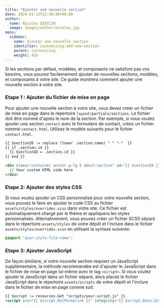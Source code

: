 ```yaml
---
title: "Ajouter une nouvelle section"
date: 2024-01-13T22:30:50+06:00
author:
  name: Nicolas DIETLIN
  image: images/author/nicolas.jpg
menu:
  sidebar:
    name: Ajouter une nouvelle section
    identifier: customizing-add-new-section
    parent: customizing
    weight: 415
---
```


Si les sections par défaut, modèles, et composants ne satisfont pas vos besoins, vous pouvez facilemement ajouter de nouvelles sections, modèles, et composants à votre site. Ce guide montrera comment ajouter une nouvelle section à votre site.

### Etape 1 : Ajouter du fichier de mise en page

Pour ajouter une nouvelle section à votre site, vous devez créer un fichier de mise en page dans le répertoire `layout/partials/sections`. Le fichier doit être nommé d'après le nom de la section. Par exemple, si vous voulez ajouter une section `contact` avec le formulaire de contact, créez un fichier nommé `contact.html`. Utilisez le modèle suivants pour le fichier `contact.html`.

```html
{{ $sectionID := replace (lower .section.name) " " "-"  }}
{{ if .section.id }}
  {{ $sectionID = .section.id }}
{{ end }}

<div class="container anchor p-lg-5 about-section" id="{{ $sectionID }}">
  // Your custom HTML code here
</div>
```
### Etape 2: Ajouter des styles CSS

Si vous voulez ajouter un CSS personnalisé pour votre nouvelle section, vous pouvez le faire en ajouter le code CSS au fichier `assets/styles/overrides.scss` dans votre site. Ce fichier est automatiquement chargé par le thème et appliquera les styles personnalisés. Alternativement, vous pouvez créer un fichier SCSS séparé dans le répertoire `assets/styles` de votre dépôt et l'inclure dans le fichier `assets/styles/overrides.scss` en utilisant la syntaxe suivante:

```scss
@import "your-style-file-name";
```

### Etape 3: Ajouter JavaScript

De façon similaire, si votre nouvelle section requiert un JavaScript supplémentaire, la méthode recommandée est d'ajouter le JavaScript dans le fichier de mise en page lui-même avec le tag `<script>`. Si vous voulez ajouter le JavaScript dans un fichier séparé, alors placez le fichier JavaScript dans le répertoire `assets/scripts` de votre dépôt et l'inclure dans le fichier de mise en page comme suit:

```html
{{ $script := resources.Get "scripts/your-script.js" }}
<script src="{{ $script.RelPermalink }}" integrity="{{ $script.Data.Integrity }}"></script>
```
